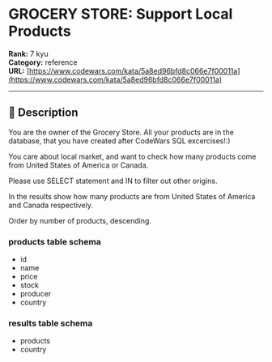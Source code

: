 # GROCERY STORE: Support Local Products

**Rank:** 7 kyu  
**Category:** reference  
**URL:** [https://www.codewars.com/kata/5a8ed96bfd8c066e7f00011a](https://www.codewars.com/kata/5a8ed96bfd8c066e7f00011a)

---

## 📝 Description

You are the owner of the Grocery Store. All your products are in the database, that you have created after CodeWars SQL excercises!:)

You care about local market, and want to check how many products come from United States of America or Canada. 

Please use SELECT statement and IN to filter out other origins.

In the results show how many products are from United States of America and Canada respectively.

Order by number of products, descending.


### products table schema
- id
- name
- price
- stock
- producer
- country

### results table schema
- products
- country
